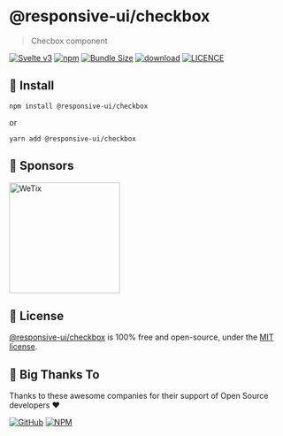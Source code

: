
# @responsive-ui/checkbox

> Checbox component

<p>

[![Svelte v3](https://img.shields.io/badge/svelte-v3-orange.svg)](https://svelte.dev)
[![npm](https://img.shields.io/npm/v/@responsive-ui/checkbox.svg)](https://www.npmjs.com/package/@responsive-ui/checkbox)
[![Bundle Size](https://badgen.net/bundlephobia/minzip/%40responsive-ui%2Fcheckbox)](https://bundlephobia.com/result?p=%40responsive-ui%2Fcheckbox)
[![download](https://img.shields.io/npm/dw/@responsive-ui/checkbox.svg)](https://www.npmjs.com/package/@responsive-ui/checkbox)
[![LICENCE](https://img.shields.io/github/license/wetix/responsive-ui)](https://github.com/wetix/responsive-ui/blob/main/LICENSE)

</p>

## 🔨 Install

```console
npm install @responsive-ui/checkbox
```

or

```console
yarn add @responsive-ui/checkbox
```

## 🔋 Sponsors

<img src="https://asset.wetix.my/images/logo/wetix.png" alt="WeTix" width="200px">

## 📄 License

[@responsive-ui/checkbox](https://github.com/wetix/responsive-ui/tree/main/components/checkbox) is 100% free and open-source, under the [MIT license](https://github.com/wetix/responsive-ui/blob/main/LICENSE).

## 🎉 Big Thanks To

Thanks to these awesome companies for their support of Open Source developers ❤

[![GitHub](https://jstools.dev/img/badges/github.svg)](https://github.com/open-source)
[![NPM](https://jstools.dev/img/badges/npm.svg)](https://www.npmjs.com/)

